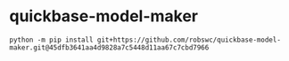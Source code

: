# quickbase-model-maker
`
python -m pip install git+https://github.com/robswc/quickbase-model-maker.git@45dfb3641aa4d9828a7c5448d11aa67c7cbd7966
`
